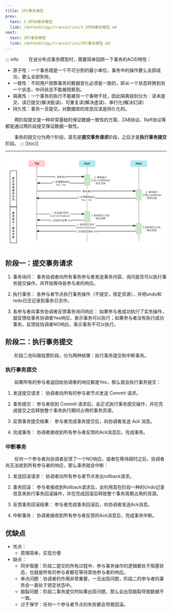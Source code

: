 ```yaml
---
title: 2PC事务模型
prev:
  text: X_OPEN事务模型
  link: /methodology/transaction/X_OPEN事务模型.md
next:
  text: 3PC事务模型
  link: /methodology/transaction/3PC事务模型.md
---
```

::: info
&#8195;&#8195;在说分布式事务模型时，需要简单回顾一下事务的ACID特性：
- 原子性：一个事务就是一个不可分割的最小单位，事务中的操作要么全部成功，要么全部失败。
- 一致性：不同用户观察事务的数据变化必须是一致的，即从一个状态转换到另一个状态，中间状态不能被观察到。
- 隔离性：一个事务的执行不能被另一个事物干扰，因此隔离级别分为：读未提交、读已提交(解决脏读)、可重复读(解决虚读)、串行化(解决幻读)
- 持久性：事务一旦提交，对数据库的改变应该是持久化的。

&#8195;&#8195;两阶段提交是一种非常基础的保证数据一致性的方案，ZAB协议、Raft协议等都是通过两阶段提交保证数据一致性。

&#8195;&#8195;事务的提交分为两个阶段，首先是**提交事务请求**阶段，之后才是**执行事务提交**阶段。
:::
[[toc]]

***
![2PC原理](/images/methodology/2PC原理.png)

## 阶段一：提交事务请求

1. 事务询问：
事务协调者向所有事务参与者发送事务内容，询问是否可以执行事务提交操作，并开始等待各参与者的响应。

2. 执行事务：
各参与者节点执行事务操作（不提交，锁定资源），并把undo和redo日志记录到事务日志中。

3. 各参与者向事务协调者反馈事务询问响应：
如果参与者成功执行了实务操作，就反馈给事务协调者Yes响应，表示事务可以执行；如果参与者没有执行成功事务，反馈给协调者NO响应，表示事务不可以执行。

## 阶段二：执行事务提交

&#8195;&#8195;阶段二也叫做投票阶段，分为两种结果：执行事务提交和中断事务。

### 执行事务提交

&#8195;&#8195;如果所有的参与者返回给协调者的响应都是Yes，那么就会执行事务提交：

1. 发送提交请求：
协调者向所有的参与者节点发送 Commit 请求。

2. 事务提交：
参与者收到 Commit 请求后，会正式执行事务提交操作，并在完成提交之后释放整个事务执行期间占用的事务资源。

3. 反馈事务提交结果：
参与者完成事务提交后，向协调者发送 Ack 消息。

4. 完成事务：
协调者接收到所有参与者反馈的Ack消息后，完成事务。

### 中断事务

&#8195;&#8195;任何一个参与者向协调者反馈了一个NO响应，或者在等待超时之后，协调者尚无法收到所有参与者的响应，那么事务就会中断：

1. 发送回滚请求：
协调者向所有参与者节点发出rollback请求。

2. 事务回滚：
参与者接收到Rollback请求后，会利用其在阶段一种的Undo记录信息来执行事务回滚操作，并在完成回滚后释放整个事务周期占用的资源。

3. 反馈事务回滚结果：
参与者完成事务回滚后，向协调者发送Ack消息。

4. 中断事务：
协调者接收到所有参与者反馈的Ack消息后，完成事务中断。

## 优缺点

* 优点：
    * 原理简单，实现方便
* 缺点：
    * 同步阻塞：阶段二提交的所有过程中，参与事务操作的逻辑都处于阻塞状态，也就是所有的参与者都在等待其他参与者的响应。
    * 单点问题：协调者的作用非常重要，一旦出现问题，阶段二的参与者的事务会一直处于锁定状态中。
    * 脑裂问题：阶段二事务提交时如果出现问题，那么会出现脑裂导致数据不一致。
    * 过于保守：任何一个参与者节点的失败都会导致回滚。

